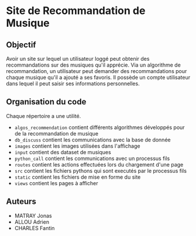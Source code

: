 # Site de Recommandation de Musique

## Objectif

Avoir un site sur lequel un utilisateur loggé peut obtenir des recommandations sur des musiques qu'il apprécie.
Via un algorithme de recommandation, un utilisateur peut demander des recommandations pour chaque musique qu'il a ajouté a ses favoris.
Il possède un compte utilisateur dans lequel il peut saisir ses informations personnelles.

## Organisation du code

Chaque répertoire a une utilité.

- `algos_recommendation` contient différents algorithmes développés pour de la recommandation de musique
- `db_discuss` contient les communications avec la base de donnée
- `images` contient les images utilisées dans l'affichage
- `input` contient des dataset de musiques
- `python_call` contient les communications avec un processus fils
- `routes` contient les actions effectuées lors du chargement d'une page
- `src` contient les fichiers pythons qui sont executés par le processus fils
- `static` contient les fichiers de mise en forme du site
- `views` contient les pages à afficher

## Auteurs

 - MATRAY Jonas
 - ALLOU Adrien
 - CHARLES Fantin
